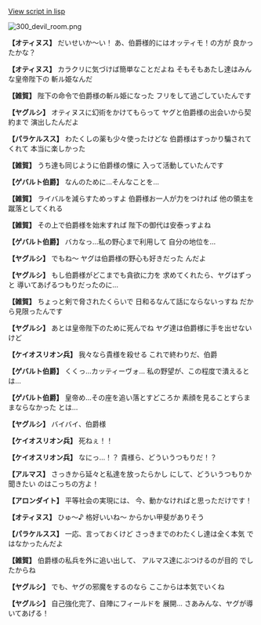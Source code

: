 [View script in lisp](../scripts/100305021.txt)

![300_devil_room.png](../images/backgrounds/300_devil_room.png)

**【オティヌス】**
だいせいか～い！
あ、伯爵様的にはオッティモ！の方が
良かったかな？

**【オティヌス】**
カラクリに気づけば簡単なことだよね
そもそもあたし達はみんな皇帝陛下の
斬ル姫なんだ

**【雑賀】**
陛下の命令で伯爵様の斬ル姫になった
フリをして過ごしていたんです

**【ヤグルシ】**
オティヌスに幻術をかけてもらって
ヤグと伯爵様の出会いから契約まで
演出したんだよ

**【パラケルスス】**
わたくしの薬も少々使ったけどな
伯爵様はすっかり騙されてくれて
本当に楽しかった

**【雑賀】**
うち達も同じように伯爵様の懐に
入って活動していたんです

**【ゲバルト伯爵】**
なんのために…そんなことを…

**【雑賀】**
ライバルを減らすためっすよ
伯爵様お一人が力をつければ
他の領主を蹴落としてくれる

**【雑賀】**
その上で伯爵様を始末すれば
陛下の御代は安泰っすよね

**【ゲバルト伯爵】**
バカなっ…私の野心まで利用して
自分の地位を…

**【ヤグルシ】**
でもね～
ヤグは伯爵様の野心も好きだった
んだよ

**【ヤグルシ】**
もし伯爵様がどこまでも貪欲に力を
求めてくれたら、ヤグはずっと
導いてあげるつもりだったのに…

**【雑賀】**
ちょっと剣で脅されたくらいで
日和るなんて話にならないっすね
だから見限ったんです

**【ヤグルシ】**
あとは皇帝陛下のために死んでね
ヤグ達は伯爵様に手を出せないけど

**【ケイオスリオン兵】**
我々なら貴様を殺せる
これで終わりだ、伯爵

**【ゲバルト伯爵】**
くくっ…カッティーヴォ…
私の野望が、この程度で潰えるとは…

**【ゲバルト伯爵】**
皇帝め…その座を追い落とすどころか
素顔を見ることすらままならなかった
とは…

**【ヤグルシ】**
バイバイ、伯爵様

**【ケイオスリオン兵】**
死ねぇ！！

**【ケイオスリオン兵】**
なにっ…！？
貴様ら、どういうつもりだ！？

**【アルマス】**
さっきから延々と私達を放ったらかし
にして、どういうつもりか聞きたい
のはこっちの方よ！

**【アロンダイト】**
平等社会の実現には、
今、動かなければと思っただけです！

**【オティヌス】**
ひゅ～♪
格好いいね～
からかい甲斐がありそう

**【パラケルスス】**
一応、言っておくけど
さっきまでのわたくし達は全く本気
ではなかったんだよ

**【雑賀】**
伯爵様の私兵を外に追い出して、
アルマス達にぶつけるのが目的
でしたからね

**【ヤグルシ】**
でも、ヤグの邪魔をするのなら
ここからは本気でいくね

**【ヤグルシ】**
自己強化完了、自陣にフィールドを
展開…
さあみんな、ヤグが導いてあげる！